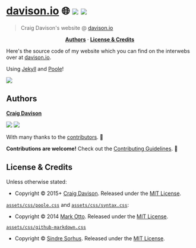 # [davison.io](https://davison.io/davison.io/) :globe_with_meridians: [![](https://img.shields.io/travis/davisonio/davison.io.svg?style=flat-square)](https://travis-ci.org/davisonio/davison.io) [![](https://img.shields.io/gitter/room/davisonio/davison.io.svg)](https://gitter.im/davisonio/davison.io)

> Craig Davison's website @ [davison.io](https://davison.io)

<p align="center">
<b><a href="#authors">Authors</a></b>
·
<b><a href="#license--credits">License & Credits</a></b>
</p>

Here's the source code of my website which you can find on the interwebs over at [davison.io](https://davison.io).

Using [Jekyll](https://jekyllrb.com) and [Poole](http://getpoole.com)!

![](https://davison.io/assets/img/davison-io-index.png)

## Authors

**[Craig Davison](https://davison.io)**

[![](https://img.shields.io/github/followers/davisonio.svg?style=social&label=Follow%20davisonio)](https://github.com/davisonio) [![](https://img.shields.io/twitter/follow/davisonio.svg?style=social)](https://twitter.com/davisonio)

With many thanks to the [contributors](https://github.com/davisonio/davison.io/graphs/contributors). :clap:

**Contributions are welcome!** Check out the [Contributing Guidelines](https://github.com/davisonio/davison.io/blob/master/CONTRIBUTING.md). :raised_hands:

## License & Credits

Unless otherwise stated:

- Copyright © 2015+ [Craig Davison](https://davison.io). Released under the [MIT License](http://davisonio.mit-license.org/2015).

[`assets/css/poole.css`](https://github.com/davisonio/davison.io/blob/master/assets/css/poole.css) and [`assets/css/syntax.css`](https://github.com/davisonio/davison.io/blob/master/assets/css/syntax.css):

- Copyright © 2014 [Mark Otto](http://markdotto.com). Released under the [MIT License](https://github.com/poole/poole/blob/master/LICENSE.md).

[`assets/css/github-markdown.css`](https://github.com/davisonio/davison.io/blob/master/assets/css/github-markdown.css)

- Copyright © [Sindre Sorhus](https://sindresorhus.com). Released under the [MIT License](https://github.com/sindresorhus/github-markdown-css/blob/gh-pages/license).
